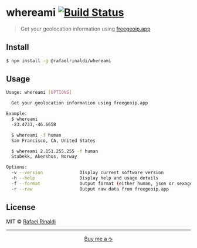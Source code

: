 # whereami [![Build Status](https://semaphoreci.com/api/v1/projects/a5332a07-61aa-49f9-90e6-49844c5e2231/665179/badge.svg)](https://semaphoreci.com/rafaelrinaldi/whereami)

> Get your geolocation information using [freegeoip.app](http://freegeoip.app)

## Install

```sh
$ npm install -g @rafaelrinaldi/whereami
```

## Usage

```sh
Usage: whereami [OPTIONS]

  Get your geolocation information using freegeoip.app

Example:
  $ whereami
  -23.4733,-46.6658

  $ whereami -f human
  San Francisco, CA, United States

  $ whereami 2.151.255.255 -f human
  Stabekk, Akershus, Norway

Options:
  -v --version              Display current software version
  -h --help                 Display help and usage details
  -f --format               Output format (either human, json or sexagesimal)
  -r --raw                  Output raw data from freegeoip.app
```

## License

MIT © [Rafael Rinaldi](rinaldi.io)

---

<p align="center">
  <a href="https://buymeacoff.ee/rinaldi" title="Buy me a coffee">Buy me a ☕</a>
</p>
